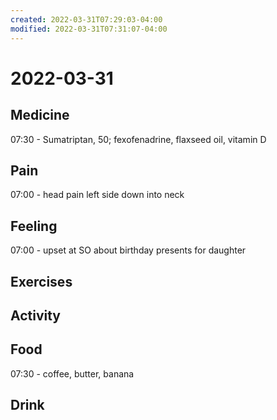 ```yaml
---
created: 2022-03-31T07:29:03-04:00
modified: 2022-03-31T07:31:07-04:00
---
```


# 2022-03-31

## Medicine

07:30 - Sumatriptan, 50; fexofenadrine, flaxseed oil, vitamin D


## Pain

07:00 - head pain left side down into neck


## Feeling

07:00 - upset at SO about birthday presents for daughter


## Exercises


## Activity


## Food

07:30 - coffee, butter, banana


## Drink

